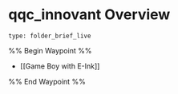 # qqc_innovant Overview
 
```ccard
type: folder_brief_live
```
 
%% Begin Waypoint %%
- [[Game Boy with E-Ink]]

%% End Waypoint %%